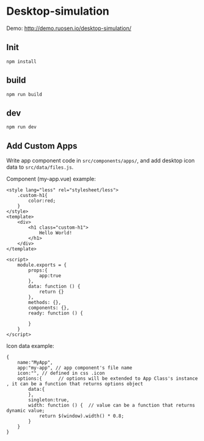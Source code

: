 Desktop-simulation
======================

Demo: http://demo.ruosen.io/desktop-simulation/

## Init
 
 ```
 npm install
 ```
 
## build
 
 ```
 npm run build
 ```
 
## dev
 
 ```
 npm run dev
 ```
 
## Add Custom Apps
 
 Write app component code in `src/components/apps/`, and add desktop icon data to `src/data/files.js`.
 
<!-- App Class:
 
 ```
 _show: true, 
 title: "app",
 icon:"",
 _focus: false,           // on the top of others
 type: null,                // app component's name
 top: 100 + count * 2,
 left: 100 + count * 2,
 height: window._h*0.8,
 width: window._w*0.8,
 data:null,                 // app custom data
 animating:false,
 maximized: false,
 oldPosition: null,        // maximized need
 resizable:true,           // if user can resize the app window
 singleton:false,          // only one instance
 _close:false                
 ```
 -->
 
 Component (my-app.vue) example:
 
 ```
 <style lang="less" rel="stylesheet/less">
     .custom-h1{
         color:red;
     }
 </style>
 <template>
     <div>
         <h1 class="custom-h1">
             Hello World!
         </h1>
     </div>
 </template>
 
 <script>
     module.exports = {
         props:{
             app:true
         },
         data: function () {
             return {}
         },
         methods: {},
         components: {},
         ready: function () {
 
         }
     }
 </script>
 ```
 
 Icon data example:
 
 ```
 {
     name:"MyApp",
     app:"my-app", // app component's file name
     icon:"", // defined in css .icon
     options:{      // options will be extended to App Class's instance , it can be a function that returns options object
         data:{  
         },
         singleton:true,
         width: function () {  // value can be a function that returns dynamic value; 
             return $(window).width() * 0.8;
         }
     }
 }
 ```